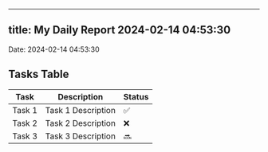 
---
title: My Daily Report 2024-02-14 04:53:30
---

Date: 2024-02-14 04:53:30

## Tasks Table

| Task | Description | Status |
|------|-------------|--------|
| Task 1 | Task 1 Description | ✅ |
| Task 2 | Task 2 Description | ❌ |
| Task 3 | Task 3 Description | 🔜 |
